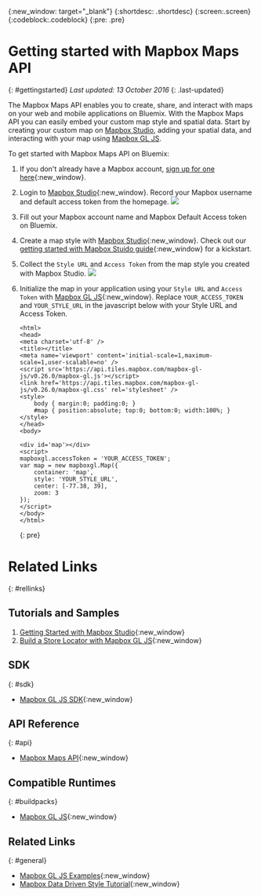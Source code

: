 {:new_window: target="_blank"}
{:shortdesc: .shortdesc}
{:screen:.screen}
{:codeblock:.codeblock}
{:pre: .pre}

# Getting started with Mapbox Maps API
{: #gettingstarted}
*Last updated: 13 October 2016*
{: .last-updated}

The Mapbox Maps API enables you to create, share, and interact with maps on your web and mobile applications on Bluemix.  With the Mapbox Maps API you can easily embed your custom map style and spatial data.  Start by creating your custom map on [Mapbox Studio](www.mapbox.com/studio), adding your spatial data, and interacting with your map using [Mapbox GL JS](https://www.mapbox.com/mapbox-gl-js/api/).

To get started with Mapbox Maps API on Bluemix:

1. If you don't already have a Mapbox account, [sign up for one here](https://www.mapbox.com/studio/signup/?path=%2Faccount%2Fapps%2F){:new_window}.
2. Login to [Mapbox Studio](https://www.mapbox.com/studio/){:new_window}.  Record your Mapbox username and default access token from the homepage.
    ![](https://cl.ly/261A3p2P1i3S/download/Image%202016-10-13%20at%205.03.20%20PM.png)
3. Fill out your Mapbox account name and Mapbox Default Access token on Bluemix.
4. Create a map style with [Mapbox Studio](https://www.mapbox.com/studio/styles/){:new_window}.  Check out our [getting started with Mapbox Stuido guide](https://www.mapbox.com/help/getting-started-mapbox-studio-1/){:new_window} for a kickstart.
5. Collect the `Style URL` and `Access Token` from the map style you created with Mapbox Studio.
    ![](https://cl.ly/140D1f2I0P1v/download/Image%202016-10-13%20at%205.09.42%20PM.png)
6. Initialize the map in your application using your `Style URL` and `Access Token` with [Mapbox GL JS](https://www.mapbox.com/mapbox-gl-js/example/custom-style-id/){:new_window}.  Replace `YOUR_ACCESS_TOKEN` and `YOUR_STYLE_URL` in the javascript below with your Style URL and Access Token.

	```
    <html>
    <head>
    <meta charset='utf-8' />
    <title></title>
    <meta name='viewport' content='initial-scale=1,maximum-scale=1,user-scalable=no' />
    <script src='https://api.tiles.mapbox.com/mapbox-gl-js/v0.26.0/mapbox-gl.js'></script>
    <link href='https://api.tiles.mapbox.com/mapbox-gl-js/v0.26.0/mapbox-gl.css' rel='stylesheet' />
    <style>
        body { margin:0; padding:0; }
        #map { position:absolute; top:0; bottom:0; width:100%; }
    </style>
    </head>
    <body>

    <div id='map'></div>
    <script>
    mapboxgl.accessToken = 'YOUR_ACCESS_TOKEN';
    var map = new mapboxgl.Map({
        container: 'map', 
        style: 'YOUR_STYLE_URL',
        center: [-77.38, 39],
        zoom: 3
    });
    </script>
    </body>
    </html>
	```
	{: pre}

# Related Links

{: #rellinks}

## Tutorials and Samples

1. [Getting Started with Mapbox Studio](https://www.mapbox.com/help/getting-started-mapbox-studio-1/){:new_window}
2. [Build a Store Locator with Mapbox GL JS](https://www.mapbox.com/help/building-a-store-locator/){:new_window}

## SDK
{: #sdk}

* [Mapbox GL JS SDK](https://www.mapbox.com/mapbox-gl-js/api/){:new_window}

## API Reference
{: #api}

* [Mapbox Maps API](https://www.mapbox.com/api-documentation/#maps){:new_window}

## Compatible Runtimes
{: #buildpacks}

* [Mapbox GL JS](https://www.mapbox.com/mapbox-gl-js/api/){:new_window}

## Related Links
{: #general}

* [Mapbox GL JS Examples](https://www.mapbox.com/mapbox-gl-js/examples/){:new_window}
* [Mapbox Data Driven Style Tutorial](https://www.mapbox.com/help/gl-dds-ref/){:new_window}
